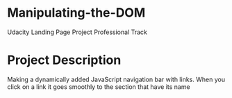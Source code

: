# Manipulating-the-DOM
Udacity Landing Page Project Professional Track
# Project Description
Making a dynamically added JavaScript navigation bar with links.
When you click on a link it goes smoothly to the section that have its name
